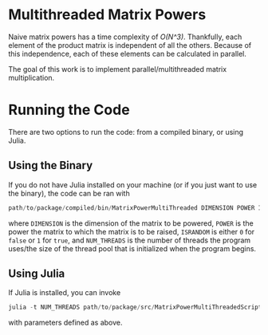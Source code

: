 # Multithreaded Matrix Powers

Naive matrix powers has a time complexity of _O(N^3)_.
Thankfully, each element of the product matrix is independent of all the others.
Because of this independence, each of these elements can be calculated in parallel.

The goal of this work is to implement parallel/multithreaded matrix multiplication.

# Running the Code
There are two options to run the code: from a compiled binary, or using Julia.

## Using the Binary

If you do not have Julia installed on your machine (or if you just want to use the binary), the code can be ran with 

```Julia
path/to/package/compiled/bin/MatrixPowerMultiThreaded DIMENSION POWER ISRANDOM --julia-args -t NUM_THREADS
```

where `DIMENSION` is the dimension of the matrix to be powered, `POWER` is the power the matrix to which the matrix is to be raised, `ISRANDOM` is either `0` for `false` or `1` for `true`, and `NUM_THREADS` is the number of threads the program uses/the size of the thread pool that is initialized when the program begins.

## Using Julia

If Julia is installed, you can invoke

```Julia
julia -t NUM_THREADS path/to/package/src/MatrixPowerMultiThreadedScript.jl DIMENSION POWER ISRANDOM
```

with parameters defined as above.